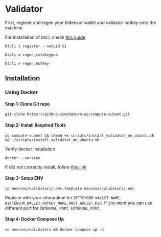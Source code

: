 # Validator

First, register and regen your bittensor wallet and validator hotkey onto the machine. 

For installation of btcli, check [this guide](https://github.com/opentensor/bittensor/blob/master/README.md#install-bittensor-sdk)
```
btcli s register --netuid 51
```
```
btcli w regen_coldkeypub
```
```
btcli w regen_hotkey
```

## Installation

### Using Docker

#### Step 1: Clone Git repo

```
git clone https://github.com/Datura-ai/compute-subnet.git
```

#### Step 2: Install Required Tools

```
cd compute-subnet && chmod +x scripts/install_validator_on_ubuntu.sh && ./scripts/install_validator_on_ubuntu.sh
```

Verify docker installation

```
docker --version
```
If did not correctly install, follow [this link](https://docs.docker.com/engine/install/)

#### Step 3: Setup ENV
```
cp neurons/validators/.env.template neurons/validators/.env
```

Replace with your information for `BITTENSOR_WALLET_NAME`, `BITTENSOR_WALLET_HOTKEY_NAME`, `HOST_WALLET_DIR`.
If you want you can use different port for `INTERNAL_PORT`, `EXTERNAL_PORT`.

#### Step 4: Docker Compose Up

```
cd neurons/validators && docker compose up -d
```

